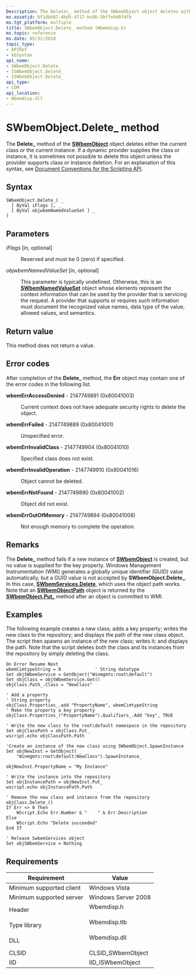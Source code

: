 ```yaml
---
Description: The Delete\_ method of the SWbemObject object deletes either the current class or the current instance.
ms.assetid: bf1db667-4bd5-4717-bc0b-5bffe9d0f4fb
ms.tgt_platform: multiple
title: SWbemObject.Delete_ method (Wbemdisp.h)
ms.topic: reference
ms.date: 05/31/2018
topic_type: 
- APIRef
- kbSyntax
api_name: 
- SWbemObject.Delete_
- ISWbemObject.Delete_
- ISWbemObject.Delete_
api_type: 
- COM
api_location: 
- Wbemdisp.dll
---
```


# SWbemObject.Delete\_ method

The **Delete\_** method of the [**SWbemObject**](swbemobject.md) object deletes either the current class or the current instance. If a dynamic provider supplies the class or instance, it is sometimes not possible to delete this object unless the provider supports class or instance deletion. For an explanation of this syntax, see [Document Conventions for the Scripting API](document-conventions-for-the-scripting-api.md).

## Syntax


```VB
SWbemObject.Delete_( _
  [ ByVal iFlags ], _
  [ ByVal objwbemNamedValueSet ] _
)
```



## Parameters

<dl> <dt>

*iFlags* \[in, optional\]
</dt> <dd>

Reserved and must be 0 (zero) if specified.

</dd> <dt>

*objwbemNamedValueSet* \[in, optional\]
</dt> <dd>

This parameter is typically undefined. Otherwise, this is an [**SWbemNamedValueSet**](swbemnamedvalueset.md) object whose elements represent the context information that can be used by the provider that is servicing the request. A provider that supports or requires such information must document the recognized value names, data type of the value, allowed values, and semantics.

</dd> </dl>

## Return value

This method does not return a value.

## Error codes

After completion of the **Delete\_** method, the **Err** object may contain one of the error codes in the following list.

<dl> <dt>

**wbemErrAccessDenied** - 2147749891 (0x80041003)
</dt> <dd>

Current context does not have adequate security rights to delete the object.

</dd> <dt>

**wbemErrFailed** - 2147749889 (0x80041001)
</dt> <dd>

Unspecified error.

</dd> <dt>

**wbemErrInvalidClass** - 2147749904 (0x80041010)
</dt> <dd>

Specified class does not exist.

</dd> <dt>

**wbemErrInvalidOperation** - 2147749910 (0x80041016)
</dt> <dd>

Object cannot be deleted.

</dd> <dt>

**wbemErrNotFound** - 2147749890 (0x80041002)
</dt> <dd>

Object did not exist.

</dd> <dt>

**wbemErrOutOfMemory** - 2147749894 (0x80041006)
</dt> <dd>

Not enough memory to complete the operation.

</dd> </dl>

## Remarks

The **Delete\_** method fails if a new instance of [**SWbemObject**](swbemobject.md) is created, but no value is supplied for the key property. Windows Management Instrumentation (WMI) generates a globally unique identifier (GUID) value automatically, but a GUID value is not accepted by **SWbemObject.Delete\_**. In this case, [**SWbemServices.Delete**](swbemservices-delete.md), which uses the object path works. Note that an [**SWbemObjectPath**](swbemobjectpath.md) object is returned by the [**SWbemObject.Put\_**](swbemobject-put-.md) method after an object is committed to WMI.

## Examples

The following example creates a new class; adds a key property; writes the new class to the repository; and displays the path of the new class object. The script then spawns an instance of the new class; writes it; and displays the path. Note that the script deletes both the class and its instances from the repository by simply deleting the class.


```VB
On Error Resume Next
wbemCimtypeString = 8             ' String datatype
Set objSWbemService = GetObject("Winmgmts:root\default")
Set objClass = objSWbemService.Get()
objClass.Path_.Class = "NewClass"

' Add a property
' String property
objClass.Properties_.add "PropertyName", wbemCimtypeString 
' Make the property a key property 
objClass.Properties_("PropertyName").Qualifiers_.Add "key", TRUE

' Write the new class to the root\default namespace in the repository
Set objClassPath = objClass.Put_
wscript.echo objClassPath.Path

'Create an instance of the new class using SWbemObject.SpawnInstance
Set objNewInst = GetObject( _
    "Winmgmts:root\default:NewClass").SpawnInstance_

objNewInst.PropertyName = "My Instance"

' Write the instance into the repository
Set objInstancePath = objNewInst.Put_
wscript.echo objInstancePath.Path

' Remove the new class and instance from the repository
objClass.Delete_()
If Err <> 0 Then
    WScript.Echo Err.Number & "    " & Err.Description 
Else
    WScript.Echo "Delete succeeded"
End If

' Release SwbemServices object
Set objSWbemService = Nothing
```



## Requirements



| Requirement | Value |
|-------------------------------------|-----------------------------------------------------------------------------------------|
| Minimum supported client<br/> | Windows Vista<br/>                                                                |
| Minimum supported server<br/> | Windows Server 2008<br/>                                                          |
| Header<br/>                   | <dl> <dt>Wbemdisp.h</dt> </dl>   |
| Type library<br/>             | <dl> <dt>Wbemdisp.tlb</dt> </dl> |
| DLL<br/>                      | <dl> <dt>Wbemdisp.dll</dt> </dl> |
| CLSID<br/>                    | CLSID\_SWbemObject<br/>                                                           |
| IID<br/>                      | IID\_ISWbemObject<br/>                                                            |



 

 




